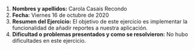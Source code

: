 1. **Nombres y apellidos:** Carola Casais Recondo
2. **Fecha:** Viernes 16 de octubre de 2020
3. **Resumen del Ejercicio:** El objetivo de este ejercicio es implementar la funcionalidad de añadir reportes a nuestra aplicación.
4. **Dificultad o problemas presentados y como se resolvieron:** No hubo dificultades en este ejercicio.
